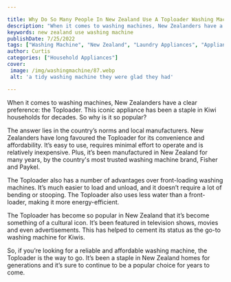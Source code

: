 ```yaml
---

title: Why Do So Many People In New Zealand Use A Toploader Washing Machine
description: "When it comes to washing machines, New Zealanders have a clear preference: the Toploader. This iconic appliance has been a staple ...lets find out"
keywords: new zealand use washing machine
publishDate: 7/25/2022
tags: ["Washing Machine", "New Zealand", "Laundry Appliances", "Appliance Consumption", "Clean Appliance", "Appliance Guide"]
author: Curtis
categories: ["Household Appliances"]
cover: 
 image: /img/washingmachine/87.webp
 alt: 'a tidy washing machine they were glad they had'

---
```


When it comes to washing machines, New Zealanders have a clear preference: the Toploader. This iconic appliance has been a staple in Kiwi households for decades. So why is it so popular?

The answer lies in the country’s norms and local manufacturers. New Zealanders have long favoured the Toploader for its convenience and affordability. It’s easy to use, requires minimal effort to operate and is relatively inexpensive. Plus, it’s been manufactured in New Zealand for many years, by the country's most trusted washing machine brand, Fisher and Paykel. 

The Toploader also has a number of advantages over front-loading washing machines. It’s much easier to load and unload, and it doesn’t require a lot of bending or stooping. The Toploader also uses less water than a front-loader, making it more energy-efficient.

The Toploader has become so popular in New Zealand that it’s become something of a cultural icon. It’s been featured in television shows, movies and even advertisements. This has helped to cement its status as the go-to washing machine for Kiwis.

So, if you’re looking for a reliable and affordable washing machine, the Toploader is the way to go. It’s been a staple in New Zealand homes for generations and it’s sure to continue to be a popular choice for years to come.
